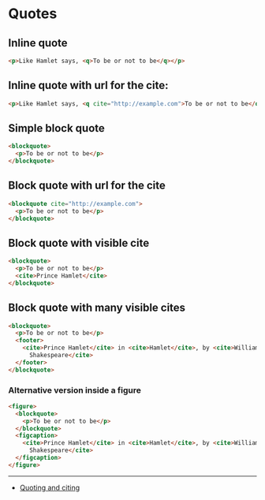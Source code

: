 # Quotes

## Inline quote

```html
<p>Like Hamlet says, <q>To be or not to be</q></p>
```

## Inline quote with url for the cite:

```html
<p>Like Hamlet says, <q cite="http://example.com">To be or not to be</q></p>
```

## Simple block quote

```html
<blockquote>
  <p>To be or not to be</p>
</blockquote>
```

## Block quote with url for the cite

```html
<blockquote cite="http://example.com">
  <p>To be or not to be</p>
</blockquote>
```

## Block quote with visible cite

```html
<blockquote>
  <p>To be or not to be</p>
  <cite>Prince Hamlet</cite>
</blockquote>
```

## Block quote with many visible cites

```html
<blockquote>
  <p>To be or not to be</p>
  <footer>
    <cite>Prince Hamlet</cite> in <cite>Hamlet</cite>, by <cite>William
      Shakespeare</cite>
  </footer>
</blockquote>
```

### Alternative version inside a figure

```html
<figure>
  <blockquote>
    <p>To be or not to be</p>
  </blockquote>
  <figcaption>
    <cite>Prince Hamlet</cite> in <cite>Hamlet</cite>, by <cite>William
      Shakespeare</cite>
  </figcaption>
</figure>
```

---

- [Quoting and citing](http://html5doctor.com/blockquote-q-cite/)

